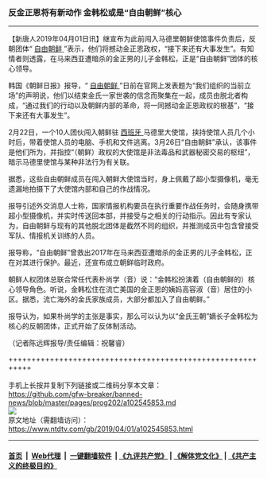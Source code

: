 ### 反金正恩将有新动作 金韩松或是“自由朝鲜”核心
------------------------

<div class="post_content" itemprop="articleBody">
 <p>
  【新唐人2019年04月01日讯】继宣布为此前闯入马德里朝鲜使馆事件负责后，反朝团体“
  <a href="https://www.ntdtv.com/gb/自由朝鲜.htm">
   自由朝鲜
  </a>
  ”表示，他们将撼动金正恩政权，“接下来还有大事发生”。有知情者则透露，在马来西亚遭暗杀的金正男的儿子金韩松，正是“自由朝鲜”团体的核心领导。
 </p>
 <p>
  韩国《朝鲜日报》报导，“
  <a href="https://www.ntdtv.com/gb/自由朝鲜.htm">
   自由朝鲜
  </a>
  ”日前在官网上发表题为“我们组织的当前立场”的声明说，他们以结束金氏一家世袭的信念而聚集在一起，成员由脱北者构成，“通过我们的行动以及朝鲜内部的革命，将一同撼动金正恩政权的根基”，“接下来还有大事发生”。
 </p>
 <p>
  2月22日，一个10人团伙闯入朝鲜驻
  <a href="https://www.ntdtv.com/gb/西班牙.htm">
   西班牙
  </a>
  马德里大使馆，挟持使馆人员几个小时后，带着使馆人员的电脑、手机和文件逃离。3月26日“自由朝鲜”承认，该事件是他们所为，并指控“（朝鲜）政权的大使馆是非法毒品和武器秘密交易的枢纽”，暗示马德里使馆与某种非法行为有关联。
 </p>
 <p>
  据悉，这些自由朝鲜成员在闯入朝鲜大使馆当时，身上佩戴了超小型摄像机，毫无遗漏地拍摄下了大使馆内部和自己的作战情况。
 </p>
 <p>
  报导引述外交消息人士称，国家情报机构要员在执行重要作战任务时，会随身携带超小型摄像机，并实时传送回本部，并接受与之相关的行动指示。因此有专家认为，自由朝鲜与现有的其他脱北团体是截然不同的组织，并推测成员中包含曾接受军队、情报机关训练的人员。
 </p>
 <p>
  报导称，“自由朝鲜”曾救出2017年在马来西亚遭暗杀的金正男的儿子金韩松，正在对其进行保护。最近，还宣布成立朝鲜临时政府。
 </p>
 <p>
  朝鲜人权团体总联合常任代表朴尚学（音）说：“金韩松扮演着（自由朝鲜的）核心领导角色。听说，金韩松住在流亡美国的金正恩的姨妈高容淑（音）居住的小区。据悉，流亡海外的金氏家族成员，大部分都加入了自由朝鲜。”
 </p>
 <p>
  报导认为，如果朴尚学的主张是事实，那么可以认为以“金氏王朝”嫡长子金韩松为核心的反朝团体，正式开始了反体制活动。
 </p>
 <p>
  （记者陈远辉报导/责任编辑：祝馨睿）
 </p>
 <p>
 </p>
 <div class="single_ad">
 </div>
</div>

+++++++++++++++++++++++++++++++++++++++++++++++++++++++++++<br/><br/>
手机上长按并复制下列链接或二维码分享本文章：<br/>
https://github.com/gfw-breaker/banned-news/blob/master/pages/prog202/a102545853.md <br/>
<a href='https://github.com/gfw-breaker/banned-news/blob/master/pages/prog202/a102545853.md'><img src='https://github.com/gfw-breaker/banned-news/blob/master/pages/prog202/a102545853.md.png'/></a> <br/>
原文地址（需翻墙访问）：https://www.ntdtv.com/gb/2019/04/01/a102545853.html


------------------------
#### [首页](https://github.com/gfw-breaker/banned-news/blob/master/README.md) &nbsp;|&nbsp; [Web代理](https://github.com/labour-camp/helloworld) &nbsp;|&nbsp; [一键翻墙软件](https://github.com/gfw-breaker/nogfw/blob/master/README.md) &nbsp;| [《九评共产党》](https://github.com/gfw-breaker/9ping.md/blob/master/README.md#九评之一评共产党是什么) | [《解体党文化》](https://github.com/gfw-breaker/jtdwh.md/blob/master/README.md) | [《共产主义的终极目的》](https://github.com/gfw-breaker/gczydzjmd.md/blob/master/README.md)

